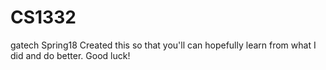 # CS1332
gatech Spring18
Created this so that you'll can hopefully learn from what I did and do better. Good luck!
